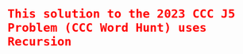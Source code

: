 <h1>
<code style="color : Red">This solution to the 2023 CCC J5 Problem (CCC Word Hunt) uses Recursion</code>
</h1>
